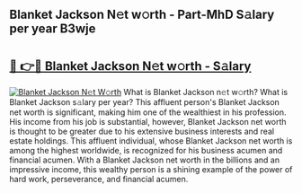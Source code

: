 ## Blanket Jackson N𝚎t w𝚘rth - Part-MhD S𝚊lary per year B3wje

# <h2><a href="http://gc1rxub.nevu.top/?p=Blanket+Jackson">🔗 👉🔴 Blanket Jackson N𝚎t w𝚘rth - S𝚊lary</a></h2>

[![Blanket Jackson N𝚎t W𝚘rth](https://i.imgur.com/Oavwk0R.jpeg)](http://gc1rxub.nevu.top/?p=Blanket+Jackson)
What is Blanket Jackson n𝚎t w𝚘rth? What is Blanket Jackson s𝚊lary per year?
This affluent person's Blanket Jackson net worth is significant, making him one of the wealthiest in his profession. His income from his job is substantial, however, Blanket Jackson net worth is thought to be greater due to his extensive business interests and real estate holdings. This affluent individual, whose Blanket Jackson net worth is among the highest worldwide, is recognized for his business acumen and financial acumen. With a Blanket Jackson net worth in the billions and an impressive income, this wealthy person is a shining example of the power of hard work, perseverance, and financial acumen.
